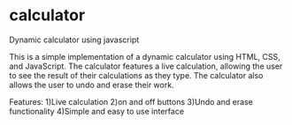 # calculator
Dynamic calculator using javascript

This is a simple implementation of a dynamic calculator using HTML, CSS, and JavaScript. The calculator features a live calculation, allowing the user to see the result of their calculations as they type. The calculator also allows the user to undo and erase their work.

Features:
1)Live calculation
 2)on and off buttons
 3)Undo and erase functionality
 4)Simple and easy to use interface
